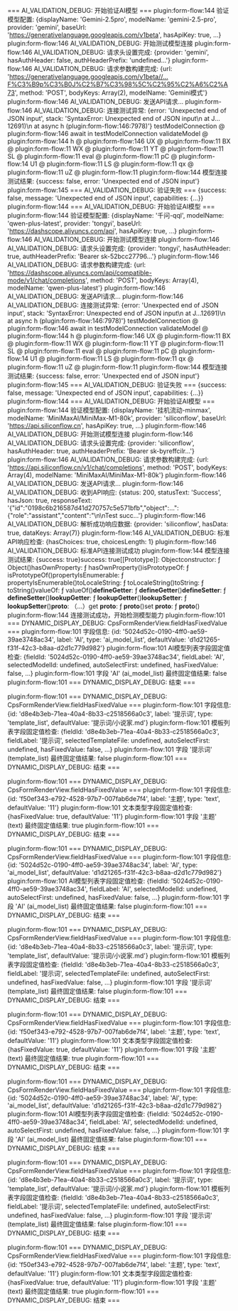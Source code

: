 === AI_VALIDATION_DEBUG: 开始验证AI模型 ===
plugin:form-flow:144 验证模型配置: {displayName: 'Gemini-2.5pro', modelName: 'gemini-2.5-pro', provider: 'gemini', baseUrl: 'https://generativelanguage.googleapis.com/v1beta', hasApiKey: true, …}
plugin:form-flow:146 AI_VALIDATION_DEBUG: 开始测试模型连接
plugin:form-flow:146 AI_VALIDATION_DEBUG: 请求头设置完成: {provider: 'gemini', hasAuthHeader: false, authHeaderPrefix: 'undefined...'}
plugin:form-flow:146 AI_VALIDATION_DEBUG: 请求参数构建完成: {url: 'https://generativelanguage.googleapis.com/v1beta//…F%C3%B9p%C3%B0J%C2%B7%C3%98%5C%C2%95%C2%A6%C2%A73', method: 'POST', bodyKeys: Array(2), modelName: 'Gemini模式'}
plugin:form-flow:146 AI_VALIDATION_DEBUG: 发送API请求...
plugin:form-flow:146 AI_VALIDATION_DEBUG: 连接测试异常: {error: 'Unexpected end of JSON input', stack: 'SyntaxError: Unexpected end of JSON input\n    at J…12691)\n    at async h (plugin:form-flow:146:7978)'}
testModelConnection @ plugin:form-flow:146
await in testModelConnection
validateModel @ plugin:form-flow:144
h @ plugin:form-flow:146
UX @ plugin:form-flow:11
BX @ plugin:form-flow:11
WX @ plugin:form-flow:11
YT @ plugin:form-flow:11
SL @ plugin:form-flow:11
eval @ plugin:form-flow:11
pC @ plugin:form-flow:14
U1 @ plugin:form-flow:11
LS @ plugin:form-flow:11
qx @ plugin:form-flow:11
uZ @ plugin:form-flow:11
plugin:form-flow:144 模型连接测试结果: {success: false, error: 'Unexpected end of JSON input'}
plugin:form-flow:145 === AI_VALIDATION_DEBUG: 验证失败 === {success: false, message: 'Unexpected end of JSON input', capabilities: {…}}
plugin:form-flow:144 === AI_VALIDATION_DEBUG: 开始验证AI模型 ===
plugin:form-flow:144 验证模型配置: {displayName: '千问-qql', modelName: 'qwen-plus-latest', provider: 'tongyi', baseUrl: 'https://dashscope.aliyuncs.com/api', hasApiKey: true, …}
plugin:form-flow:146 AI_VALIDATION_DEBUG: 开始测试模型连接
plugin:form-flow:146 AI_VALIDATION_DEBUG: 请求头设置完成: {provider: 'tongyi', hasAuthHeader: true, authHeaderPrefix: 'Bearer sk-52bcc27796...'}
plugin:form-flow:146 AI_VALIDATION_DEBUG: 请求参数构建完成: {url: 'https://dashscope.aliyuncs.com/api/compatible-mode/v1/chat/completions', method: 'POST', bodyKeys: Array(4), modelName: 'qwen-plus-latest'}
plugin:form-flow:146 AI_VALIDATION_DEBUG: 发送API请求...
plugin:form-flow:146 AI_VALIDATION_DEBUG: 连接测试异常: {error: 'Unexpected end of JSON input', stack: 'SyntaxError: Unexpected end of JSON input\n    at J…12691)\n    at async h (plugin:form-flow:146:7978)'}
testModelConnection @ plugin:form-flow:146
await in testModelConnection
validateModel @ plugin:form-flow:144
h @ plugin:form-flow:146
UX @ plugin:form-flow:11
BX @ plugin:form-flow:11
WX @ plugin:form-flow:11
YT @ plugin:form-flow:11
SL @ plugin:form-flow:11
eval @ plugin:form-flow:11
pC @ plugin:form-flow:14
U1 @ plugin:form-flow:11
LS @ plugin:form-flow:11
qx @ plugin:form-flow:11
uZ @ plugin:form-flow:11
plugin:form-flow:144 模型连接测试结果: {success: false, error: 'Unexpected end of JSON input'}
plugin:form-flow:145 === AI_VALIDATION_DEBUG: 验证失败 === {success: false, message: 'Unexpected end of JSON input', capabilities: {…}}
plugin:form-flow:144 === AI_VALIDATION_DEBUG: 开始验证AI模型 ===
plugin:form-flow:144 验证模型配置: {displayName: '挂机流动-minmax', modelName: 'MiniMaxAI/MiniMax-M1-80k', provider: 'siliconflow', baseUrl: 'https://api.siliconflow.cn', hasApiKey: true, …}
plugin:form-flow:146 AI_VALIDATION_DEBUG: 开始测试模型连接
plugin:form-flow:146 AI_VALIDATION_DEBUG: 请求头设置完成: {provider: 'siliconflow', hasAuthHeader: true, authHeaderPrefix: 'Bearer sk-byreffcilr...'}
plugin:form-flow:146 AI_VALIDATION_DEBUG: 请求参数构建完成: {url: 'https://api.siliconflow.cn/v1/chat/completions', method: 'POST', bodyKeys: Array(4), modelName: 'MiniMaxAI/MiniMax-M1-80k'}
plugin:form-flow:146 AI_VALIDATION_DEBUG: 发送API请求...
plugin:form-flow:146 AI_VALIDATION_DEBUG: 收到API响应: {status: 200, statusText: 'Success', hasJson: true, responseText: '{"id":"0198c6b216587d41d270757c5e571bfb","object":…":{"role":"assistant","content":"\\n\\nTest succ...'}
plugin:form-flow:146 AI_VALIDATION_DEBUG: 解析成功响应数据: {provider: 'siliconflow', hasData: true, dataKeys: Array(7)}
plugin:form-flow:146 AI_VALIDATION_DEBUG: 标准API响应检查: {hasChoices: true, choicesLength: 1}
plugin:form-flow:146 AI_VALIDATION_DEBUG: 标准API连接测试成功
plugin:form-flow:144 模型连接测试结果: {success: true}success: true[[Prototype]]: Objectconstructor: ƒ Object()hasOwnProperty: ƒ hasOwnProperty()isPrototypeOf: ƒ isPrototypeOf()propertyIsEnumerable: ƒ propertyIsEnumerable()toLocaleString: ƒ toLocaleString()toString: ƒ toString()valueOf: ƒ valueOf()__defineGetter__: ƒ __defineGetter__()__defineSetter__: ƒ __defineSetter__()__lookupGetter__: ƒ __lookupGetter__()__lookupSetter__: ƒ __lookupSetter__()__proto__: （…）get __proto__: ƒ __proto__()set __proto__: ƒ __proto__()
plugin:form-flow:144 连接测试成功，开始检测模型能力
plugin:form-flow:101 === DYNAMIC_DISPLAY_DEBUG: CpsFormRenderView.fieldHasFixedValue ===
plugin:form-flow:101 字段信息: {id: '5024d52c-0190-4ff0-ae59-39ae3748ac34', label: 'AI', type: 'ai_model_list', defaultValue: 'd1d21265-f31f-42c3-b8aa-d2d1c779d982'}
plugin:form-flow:101 AI模型列表字段固定值检查: {fieldId: '5024d52c-0190-4ff0-ae59-39ae3748ac34', fieldLabel: 'AI', selectedModelId: undefined, autoSelectFirst: undefined, hasFixedValue: false, …}
plugin:form-flow:101 字段 'AI' (ai_model_list) 最终固定值结果: false
plugin:form-flow:101 === DYNAMIC_DISPLAY_DEBUG: 结束 ===

plugin:form-flow:101 === DYNAMIC_DISPLAY_DEBUG: CpsFormRenderView.fieldHasFixedValue ===
plugin:form-flow:101 字段信息: {id: 'd8e4b3eb-71ea-40a4-8b33-c2518566a0c3', label: '提示词', type: 'template_list', defaultValue: '提示词/小说家.md'}
plugin:form-flow:101 模板列表字段固定值检查: {fieldId: 'd8e4b3eb-71ea-40a4-8b33-c2518566a0c3', fieldLabel: '提示词', selectedTemplateFile: undefined, autoSelectFirst: undefined, hasFixedValue: false, …}
plugin:form-flow:101 字段 '提示词' (template_list) 最终固定值结果: false
plugin:form-flow:101 === DYNAMIC_DISPLAY_DEBUG: 结束 ===

plugin:form-flow:101 === DYNAMIC_DISPLAY_DEBUG: CpsFormRenderView.fieldHasFixedValue ===
plugin:form-flow:101 字段信息: {id: 'f50ef343-e792-4528-97b7-007fab6de7f4', label: '主题', type: 'text', defaultValue: '11'}
plugin:form-flow:101 文本类型字段固定值检查: {hasFixedValue: true, defaultValue: '11'}
plugin:form-flow:101 字段 '主题' (text) 最终固定值结果: true
plugin:form-flow:101 === DYNAMIC_DISPLAY_DEBUG: 结束 ===

plugin:form-flow:101 === DYNAMIC_DISPLAY_DEBUG: CpsFormRenderView.fieldHasFixedValue ===
plugin:form-flow:101 字段信息: {id: '5024d52c-0190-4ff0-ae59-39ae3748ac34', label: 'AI', type: 'ai_model_list', defaultValue: 'd1d21265-f31f-42c3-b8aa-d2d1c779d982'}
plugin:form-flow:101 AI模型列表字段固定值检查: {fieldId: '5024d52c-0190-4ff0-ae59-39ae3748ac34', fieldLabel: 'AI', selectedModelId: undefined, autoSelectFirst: undefined, hasFixedValue: false, …}
plugin:form-flow:101 字段 'AI' (ai_model_list) 最终固定值结果: false
plugin:form-flow:101 === DYNAMIC_DISPLAY_DEBUG: 结束 ===

plugin:form-flow:101 === DYNAMIC_DISPLAY_DEBUG: CpsFormRenderView.fieldHasFixedValue ===
plugin:form-flow:101 字段信息: {id: 'd8e4b3eb-71ea-40a4-8b33-c2518566a0c3', label: '提示词', type: 'template_list', defaultValue: '提示词/小说家.md'}
plugin:form-flow:101 模板列表字段固定值检查: {fieldId: 'd8e4b3eb-71ea-40a4-8b33-c2518566a0c3', fieldLabel: '提示词', selectedTemplateFile: undefined, autoSelectFirst: undefined, hasFixedValue: false, …}
plugin:form-flow:101 字段 '提示词' (template_list) 最终固定值结果: false
plugin:form-flow:101 === DYNAMIC_DISPLAY_DEBUG: 结束 ===

plugin:form-flow:101 === DYNAMIC_DISPLAY_DEBUG: CpsFormRenderView.fieldHasFixedValue ===
plugin:form-flow:101 字段信息: {id: 'f50ef343-e792-4528-97b7-007fab6de7f4', label: '主题', type: 'text', defaultValue: '11'}
plugin:form-flow:101 文本类型字段固定值检查: {hasFixedValue: true, defaultValue: '11'}
plugin:form-flow:101 字段 '主题' (text) 最终固定值结果: true
plugin:form-flow:101 === DYNAMIC_DISPLAY_DEBUG: 结束 ===

plugin:form-flow:101 === DYNAMIC_DISPLAY_DEBUG: CpsFormRenderView.fieldHasFixedValue ===
plugin:form-flow:101 字段信息: {id: '5024d52c-0190-4ff0-ae59-39ae3748ac34', label: 'AI', type: 'ai_model_list', defaultValue: 'd1d21265-f31f-42c3-b8aa-d2d1c779d982'}
plugin:form-flow:101 AI模型列表字段固定值检查: {fieldId: '5024d52c-0190-4ff0-ae59-39ae3748ac34', fieldLabel: 'AI', selectedModelId: undefined, autoSelectFirst: undefined, hasFixedValue: false, …}
plugin:form-flow:101 字段 'AI' (ai_model_list) 最终固定值结果: false
plugin:form-flow:101 === DYNAMIC_DISPLAY_DEBUG: 结束 ===

plugin:form-flow:101 === DYNAMIC_DISPLAY_DEBUG: CpsFormRenderView.fieldHasFixedValue ===
plugin:form-flow:101 字段信息: {id: 'd8e4b3eb-71ea-40a4-8b33-c2518566a0c3', label: '提示词', type: 'template_list', defaultValue: '提示词/小说家.md'}
plugin:form-flow:101 模板列表字段固定值检查: {fieldId: 'd8e4b3eb-71ea-40a4-8b33-c2518566a0c3', fieldLabel: '提示词', selectedTemplateFile: undefined, autoSelectFirst: undefined, hasFixedValue: false, …}
plugin:form-flow:101 字段 '提示词' (template_list) 最终固定值结果: false
plugin:form-flow:101 === DYNAMIC_DISPLAY_DEBUG: 结束 ===

plugin:form-flow:101 === DYNAMIC_DISPLAY_DEBUG: CpsFormRenderView.fieldHasFixedValue ===
plugin:form-flow:101 字段信息: {id: 'f50ef343-e792-4528-97b7-007fab6de7f4', label: '主题', type: 'text', defaultValue: '11'}
plugin:form-flow:101 文本类型字段固定值检查: {hasFixedValue: true, defaultValue: '11'}
plugin:form-flow:101 字段 '主题' (text) 最终固定值结果: true
plugin:form-flow:101 === DYNAMIC_DISPLAY_DEBUG: 结束 ===